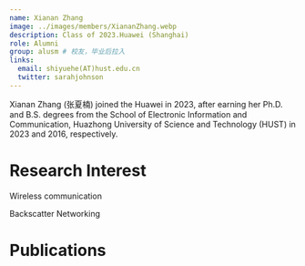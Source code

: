 ```yaml
---
name: Xianan Zhang
image: ../images/members/XiananZhang.webp
description: Class of 2023.Huawei (Shanghai)
role: Alumni
group: alusm # 校友，毕业后拉入
links:
  email: shiyuehe(AT)hust.edu.cn
  twitter: sarahjohnson
---
```


Xianan Zhang (张夏楠) joined the Huawei in 2023, after earning her Ph.D. and B.S. degrees from the School of Electronic Information and Communication, Huazhong University of Science and Technology (HUST) in 2023 and 2016, respectively.


Research Interest
===
Wireless communication

Backscatter Networking

Publications
===

